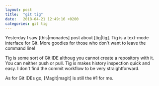 ```yaml
---
layout: post
title:  "git tig"
date:   2018-04-21 12:49:16 +0200
categories: git tig
---
```


Yesterday I saw [this|monades] post about [tig|tig]. Tig is a
text-mode interface for Git. More goodies for those who don't want to
leave the command line!

Tig is some sort of Git IDE althoug you cannot create a repository
with it. You can neither push or pull. Tig is makes history inspection
quick and easy. I don't find the commit workflow to be very
straightforward.

As for Git IDEs go, [Magit|magit] is still the #1 for me.

[monades]: https://monades.roperzh.com/weekly-command-going-over-git-history-with-tig/
[tig]: https://github.com/jonas/tig
[magit]: https://magit.vc/
